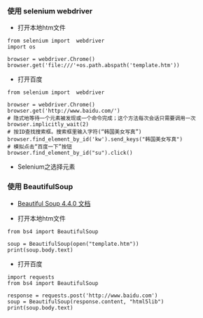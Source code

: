 ### 使用 selenium webdriver
* 打开本地htm文件
```
from selenium import  webdriver
import os

browser = webdriver.Chrome()
browser.get('file:///'+os.path.abspath('template.htm'))
```
* 打开百度
```
from selenium import  webdriver

browser = webdriver.Chrome()
browser.get('http://www.baidu.com/')
# 隐式地等待一个元素被发现或一个命令完成；这个方法每次会话只需要调用一次
browser.implicitly_wait(2)
# 按ID查找搜索框。搜索框里输入字符(“韩国美女写真”)
browser.find_element_by_id('kw').send_keys("韩国美女写真")
# 模拟点击“百度一下”按钮
browser.find_element_by_id("su").click()
```
* Selenium之选择元素


### 使用 BeautifulSoup
* [Beautiful Soup 4.4.0 文档](https://www.crummy.com/software/BeautifulSoup/bs4/doc.zh/) 

* 打开本地htm文件
```
from bs4 import BeautifulSoup

soup = BeautifulSoup(open("template.htm"))
print(soup.body.text)
```

* 打开百度
```
import requests
from bs4 import BeautifulSoup

response = requests.post('http://www.baidu.com')
soup = BeautifulSoup(response.content, "html5lib")
print(soup.body.text)
```
